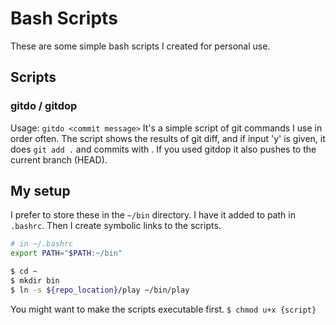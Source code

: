 # Bash Scripts

These are some simple bash scripts I created for personal use.

## Scripts

### gitdo / gitdop
Usage: `gitdo <commit message>`
It's a simple script of git commands I use in order often. The script shows the results of git diff, and if input 'y' is given, it does `git add .` and commits with <commit message>. If you used gitdop it also pushes to the current branch (HEAD).

## My setup
I prefer to store these in the `~/bin` directory. I have it added to path in `.bashrc`. Then I create symbolic links to the scripts.

```bash
# in ~/.bashrc
export PATH="$PATH:~/bin"

$ cd ~
$ mkdir bin
$ ln -s ${repo_location}/play ~/bin/play
```
You might want to make the scripts executable first.
`$ chmod u+x {script}`

